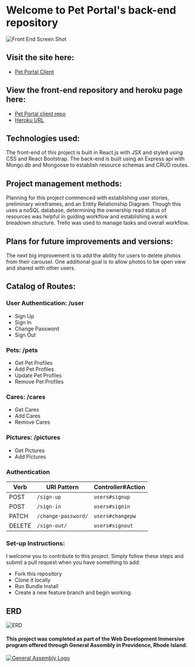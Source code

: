 
# Welcome to Pet Portal's back-end repository

![Front End Screen Shot](https://user-images.githubusercontent.com/41646757/51698390-10659300-1fd8-11e9-982a-d5215b51f4f2.png)
## Visit the site here:
- [Pet Portal Client](https://jeanadelaire.github.io/pet-portal-client/#/)
## View the front-end repository and heroku page here:
- [Pet Portal client repo](https://github.com/JeanaDeLaire/pet-portal-client)
- [Heroku URL](https://infinite-waters-72391.herokuapp.com/)

## Technologies used:
The front-end of this project is built in React.js with JSX and styled using CSS and React Bootstrap. The back-end is built using an Express api with Mongo.db and Mongoose to establish resource schemas and CRUD routes.

## Project management methods:
Planning for this project commenced with establishing user stories, preliminary wireframes, and an Entity Relationship Diagram. Though this uses a noSQL database, determining the ownership read status of resources was helpful in guiding workflow and establishing a work breadown structure. Trello was used to manage tasks and overall workflow.

## Plans for future improvements and versions:
The next big improvement is to add the ability for users to delete photos from their carousel. One additional goal is to allow photos to be open view and shared with other users.

## Catalog of Routes:
### User Authentication: /user
- Sign Up
- Sign In
- Change Password
- Sign Out
### Pets: /pets
- Get Pet Profiles
- Add Pet Profiles
- Update Pet Profiles
- Remove Pet Profiles
### Cares: /cares
- Get Cares
- Add Cares
- Remove Cares
### Pictures: /pictures
- Get Pictures
- Add Pictures

### Authentication

| Verb   | URI Pattern            | Controller#Action |
|--------|------------------------|-------------------|
| POST   | `/sign-up`             | `users#signup`    |
| POST   | `/sign-in`             | `users#signin`    |
| PATCH  | `/change-password/` | `users#changepw`  |
| DELETE | `/sign-out/`        | `users#signout`   |

### Set-up Instructions:
I welcome you to contribute to this project. Simply follow these steps and submit a pull request when you have something to add:

- Fork this repository
- Clone it locally
- Run Bundle Install
- Create a new feature branch and begin working.

## ERD
![ERD](https://media.git.generalassemb.ly/user/17062/files/c7afd900-1fdb-11e9-8148-a9b4ce673162)

#### This project was completed as part of the Web Development Immersive program offered through General Assembly in Providence, Rhode Island.
[![General Assembly Logo](https://camo.githubusercontent.com/1a91b05b8f4d44b5bbfb83abac2b0996d8e26c92/687474703a2f2f692e696d6775722e636f6d2f6b6538555354712e706e67)](https://generalassemb.ly/education/web-development-immersive)
